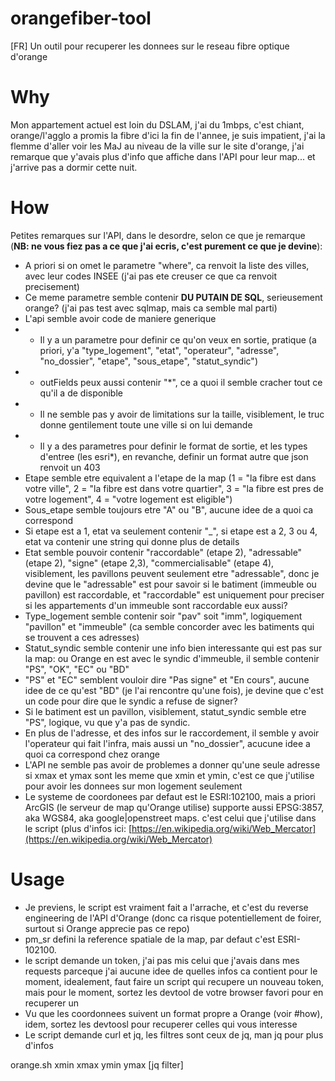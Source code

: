 # orangefiber-tool
[FR] Un outil pour recuperer les donnees sur le reseau fibre optique d'orange

# Why
Mon appartement actuel est loin du DSLAM, j'ai du 1mbps, c'est chiant, orange/l'agglo a promis la fibre d'ici la fin de l'annee, je suis impatient, j'ai la flemme d'aller voir les MaJ au niveau de la ville sur le site d'orange, j'ai remarque que y'avais plus d'info que affiche dans l'API pour leur map... et j'arrive pas a dormir cette nuit.

# How
Petites remarques sur l'API, dans le desordre, selon ce que je remarque (**NB: ne vous fiez pas a ce que j'ai ecris, c'est purement ce que je devine**):

* A priori si on omet le parametre "where", ca renvoit la liste des villes, avec leur codes INSEE (j'ai pas ete creuser ce que ca renvoit precisement)
* Ce meme parametre semble contenir **DU PUTAIN DE SQL**, serieusement orange? (j'ai pas test avec sqlmap, mais ca semble mal parti)
* L'api semble avoir code de maniere generique
* * Il y a un parametre pour definir ce qu'on veux en sortie, pratique (a priori, y'a "type_logement", "etat", "operateur", "adresse", "no_dossier", "etape", "sous_etape", "statut_syndic")
* * outFields peux aussi contenir "*", ce a quoi il semble cracher tout ce qu'il a de disponible
* * Il ne semble pas y avoir de limitations sur la taille, visiblement, le truc donne gentilement toute une ville si on lui demande
* * Il y a des parametres pour definir le format de sortie, et les types d'entree (les esri*), en revanche, definir un format autre que json renvoit un 403
* Etape semble etre equivalent a l'etape de la map (1 = "la fibre est dans votre ville", 2 = "la fibre est dans votre quartier", 3 = "la fibre est pres de votre logement", 4 = "votre logement est eligible")
* Sous_etape semble toujours etre "A" ou "B", aucune idee de a quoi ca correspond
* Si etape est a 1, etat va seulement contenir "_", si etape est a 2, 3 ou 4, etat va contenir une string qui donne plus de details
* Etat semble pouvoir contenir "raccordable" (etape 2), "adressable" (etape 2), "signe" (etape 2,3), "commercialisable" (etape 4), visiblement, les pavillons peuvent seulement etre "adressable", donc je devine que le "adressable" est pour savoir si le batiment (immeuble ou pavillon) est raccordable, et "raccordable" est uniquement pour preciser si les appartements d'un immeuble sont raccordable eux aussi?
* Type_logement semble contenir soir "pav" soit "imm", logiquement "pavillon" et "immeuble" (ca semble concorder avec les batiments qui se trouvent a ces adresses)
* Statut_syndic semble contenir une info bien interessante qui est pas sur la map: ou Orange en est avec le syndic d'immeuble, il semble contenir "PS", "OK", "EC" ou "BD"
* "PS" et "EC" semblent vouloir dire "Pas signe" et "En cours", aucune idee de ce qu'est "BD" (je l'ai rencontre qu'une fois), je devine que c'est un code pour dire que le syndic a refuse de signer?
* Si le batiment est un pavillon, visiblement, statut_syndic semble etre "PS", logique, vu que y'a pas de syndic.
* En plus de l'adresse, et des infos sur le raccordement, il semble y avoir l'operateur qui fait l'infra, mais aussi un "no_dossier", acucune idee a quoi ca correspond chez orange
* L'API ne semble pas avoir de problemes a donner qu'une seule adresse si xmax et ymax sont les meme que xmin et ymin, c'est ce que j'utilise pour avoir les donnees sur mon logement seulement
* Le systeme de coordonees par defaut est le ESRI:102100, mais a priori ArcGIS (le serveur de map qu'Orange utilise) supporte aussi EPSG:3857, aka WGS84, aka google|openstreet maps. c'est celui que j'utilise dans le script (plus d'infos ici: [https://en.wikipedia.org/wiki/Web_Mercator](https://en.wikipedia.org/wiki/Web_Mercator)


# Usage

* Je previens, le script est vraiment fait a l'arrache, et c'est du reverse engineering de l'API d'Orange (donc ca risque potentiellement de foirer, surtout si Orange apprecie pas ce repo)
* pm_sr defini la reference spatiale de la map, par defaut c'est ESRI-102100.
* le script demande un token, j'ai pas mis celui que j'avais dans mes requests parceque j'ai aucune idee de quelles infos ca contient pour le moment, idealement, faut faire un script qui recupere un nouveau token, mais pour le moment, sortez les devtool de votre browser favori pour en recuperer un
* Vu que les coordonnees suivent un format propre a Orange (voir #how), idem, sortez les devtoosl pour recuperer celles qui vous interesse
* Le script demande curl et jq, les filtres sont ceux de jq, man jq pour plus d'infos

orange.sh xmin xmax ymin ymax [jq filter]
